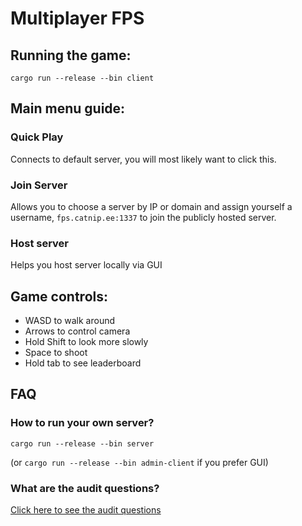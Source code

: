 # Multiplayer FPS

## Running the game:
``cargo run --release --bin client``

## Main menu guide:
### Quick Play
Connects to default server, you will most likely want to click this.

### Join Server
Allows you to choose a server by IP or domain and assign yourself a username, ``fps.catnip.ee:1337`` to join the publicly hosted server.

### Host server
Helps you host server locally via GUI

## Game controls:
- WASD to walk around
- Arrows to control camera
- Hold Shift to look more slowly
- Space to shoot
- Hold tab to see leaderboard

## FAQ
### How to run your own server?
``cargo run --release --bin server``

(or ``cargo run --release --bin admin-client`` if you prefer GUI)

### What are the audit questions?
[Click here to see the audit questions](https://github.com/01-edu/public/tree/master/subjects/multiplayer-fps/audit)

